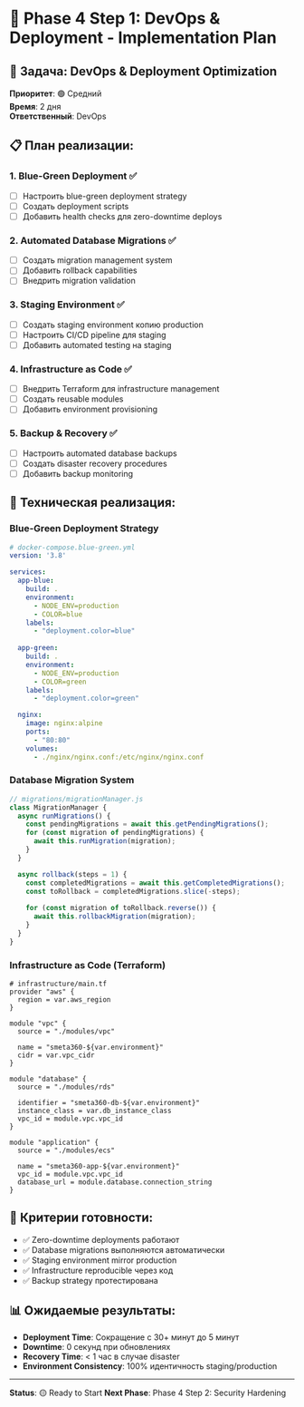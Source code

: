 # 🚀 Phase 4 Step 1: DevOps & Deployment - Implementation Plan

## 🎯 Задача: DevOps & Deployment Optimization

**Приоритет**: 🟢 Средний  
**Время**: 2 дня  
**Ответственный**: DevOps  

## 📋 План реализации:

### 1. Blue-Green Deployment ✅
- [ ] Настроить blue-green deployment strategy
- [ ] Создать deployment scripts
- [ ] Добавить health checks для zero-downtime deploys

### 2. Automated Database Migrations ✅  
- [ ] Создать migration management system
- [ ] Добавить rollback capabilities
- [ ] Внедрить migration validation

### 3. Staging Environment ✅
- [ ] Создать staging environment копию production
- [ ] Настроить CI/CD pipeline для staging
- [ ] Добавить automated testing на staging

### 4. Infrastructure as Code ✅
- [ ] Внедрить Terraform для infrastructure management
- [ ] Создать reusable modules
- [ ] Добавить environment provisioning

### 5. Backup & Recovery ✅
- [ ] Настроить automated database backups
- [ ] Создать disaster recovery procedures
- [ ] Добавить backup monitoring

## 🔧 Техническая реализация:

### Blue-Green Deployment Strategy
```yaml
# docker-compose.blue-green.yml
version: '3.8'

services:
  app-blue:
    build: .
    environment:
      - NODE_ENV=production
      - COLOR=blue
    labels:
      - "deployment.color=blue"
  
  app-green:
    build: .
    environment:
      - NODE_ENV=production  
      - COLOR=green
    labels:
      - "deployment.color=green"

  nginx:
    image: nginx:alpine
    ports:
      - "80:80"
    volumes:
      - ./nginx/nginx.conf:/etc/nginx/nginx.conf
```

### Database Migration System
```javascript
// migrations/migrationManager.js
class MigrationManager {
  async runMigrations() {
    const pendingMigrations = await this.getPendingMigrations();
    for (const migration of pendingMigrations) {
      await this.runMigration(migration);
    }
  }

  async rollback(steps = 1) {
    const completedMigrations = await this.getCompletedMigrations();
    const toRollback = completedMigrations.slice(-steps);
    
    for (const migration of toRollback.reverse()) {
      await this.rollbackMigration(migration);
    }
  }
}
```

### Infrastructure as Code (Terraform)
```hcl
# infrastructure/main.tf
provider "aws" {
  region = var.aws_region
}

module "vpc" {
  source = "./modules/vpc"
  
  name = "smeta360-${var.environment}"
  cidr = var.vpc_cidr
}

module "database" {
  source = "./modules/rds"
  
  identifier = "smeta360-db-${var.environment}"
  instance_class = var.db_instance_class
  vpc_id = module.vpc.vpc_id
}

module "application" {
  source = "./modules/ecs"
  
  name = "smeta360-app-${var.environment}"
  vpc_id = module.vpc.vpc_id
  database_url = module.database.connection_string
}
```

## 🎯 Критерии готовности:

- ✅ Zero-downtime deployments работают
- ✅ Database migrations выполняются автоматически
- ✅ Staging environment mirror production
- ✅ Infrastructure reproducible через код
- ✅ Backup strategy протестирована

## 📊 Ожидаемые результаты:

- **Deployment Time**: Сокращение с 30+ минут до 5 минут
- **Downtime**: 0 секунд при обновлениях
- **Recovery Time**: < 1 час в случае disaster
- **Environment Consistency**: 100% идентичность staging/production

---

**Status**: 🟡 Ready to Start
**Next Phase**: Phase 4 Step 2: Security Hardening